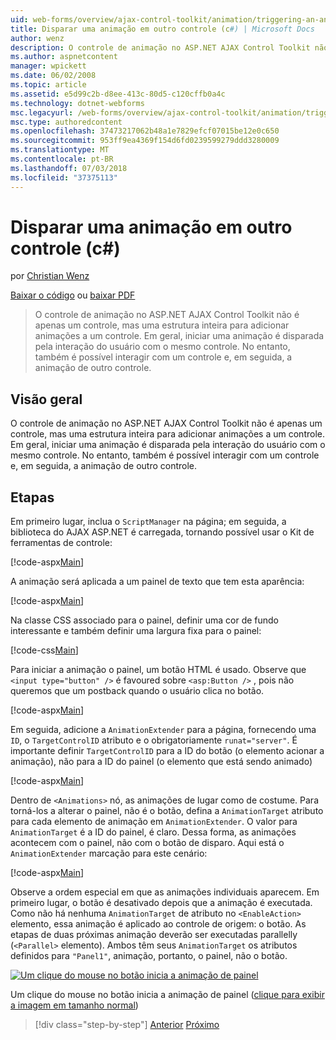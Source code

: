 ```yaml
---
uid: web-forms/overview/ajax-control-toolkit/animation/triggering-an-animation-in-another-control-cs
title: Disparar uma animação em outro controle (c#) | Microsoft Docs
author: wenz
description: O controle de animação no ASP.NET AJAX Control Toolkit não é apenas um controle, mas uma estrutura inteira para adicionar animações a um controle. Em geral, iniciar um...
ms.author: aspnetcontent
manager: wpickett
ms.date: 06/02/2008
ms.topic: article
ms.assetid: e5d99c2b-d8ee-413c-80d5-c120cffb0a4c
ms.technology: dotnet-webforms
msc.legacyurl: /web-forms/overview/ajax-control-toolkit/animation/triggering-an-animation-in-another-control-cs
msc.type: authoredcontent
ms.openlocfilehash: 37473217062b48a1e7829efcf07015be12e0c650
ms.sourcegitcommit: 953ff9ea4369f154d6fd0239599279ddd3280009
ms.translationtype: MT
ms.contentlocale: pt-BR
ms.lasthandoff: 07/03/2018
ms.locfileid: "37375113"
---
```

<a name="triggering-an-animation-in-another-control-c"></a>Disparar uma animação em outro controle (c#)
====================
por [Christian Wenz](https://github.com/wenz)

[Baixar o código](http://download.microsoft.com/download/f/9/a/f9a26acd-8df4-4484-8a18-199e4598f411/Animation8.cs.zip) ou [baixar PDF](http://download.microsoft.com/download/6/7/1/6718d452-ff89-4d3f-a90e-c74ec2d636a3/animation8CS.pdf)

> O controle de animação no ASP.NET AJAX Control Toolkit não é apenas um controle, mas uma estrutura inteira para adicionar animações a um controle. Em geral, iniciar uma animação é disparada pela interação do usuário com o mesmo controle. No entanto, também é possível interagir com um controle e, em seguida, a animação de outro controle.


## <a name="overview"></a>Visão geral

O controle de animação no ASP.NET AJAX Control Toolkit não é apenas um controle, mas uma estrutura inteira para adicionar animações a um controle. Em geral, iniciar uma animação é disparada pela interação do usuário com o mesmo controle. No entanto, também é possível interagir com um controle e, em seguida, a animação de outro controle.

## <a name="steps"></a>Etapas

Em primeiro lugar, inclua o `ScriptManager` na página; em seguida, a biblioteca do AJAX ASP.NET é carregada, tornando possível usar o Kit de ferramentas de controle:

[!code-aspx[Main](triggering-an-animation-in-another-control-cs/samples/sample1.aspx)]

A animação será aplicada a um painel de texto que tem esta aparência:

[!code-aspx[Main](triggering-an-animation-in-another-control-cs/samples/sample2.aspx)]

Na classe CSS associado para o painel, definir uma cor de fundo interessante e também definir uma largura fixa para o painel:

[!code-css[Main](triggering-an-animation-in-another-control-cs/samples/sample3.css)]

Para iniciar a animação o painel, um botão HTML é usado. Observe que `<input type="button" />` é favoured sobre `<asp:Button />` , pois não queremos que um postback quando o usuário clica no botão.

[!code-aspx[Main](triggering-an-animation-in-another-control-cs/samples/sample4.aspx)]

Em seguida, adicione a `AnimationExtender` para a página, fornecendo uma `ID`, o `TargetControlID` atributo e o obrigatoriamente `runat="server"`. É importante definir `TargetControlID` para a ID do botão (o elemento acionar a animação), não para a ID do painel (o elemento que está sendo animado)

[!code-aspx[Main](triggering-an-animation-in-another-control-cs/samples/sample5.aspx)]

Dentro de `<Animations>` nó, as animações de lugar como de costume. Para torná-los a alterar o painel, não é o botão, defina a `AnimationTarget` atributo para cada elemento de animação em `AnimationExtender`. O valor para `AnimationTarget` é a ID do painel, é claro. Dessa forma, as animações acontecem com o painel, não com o botão de disparo. Aqui está o `AnimationExtender` marcação para este cenário:

[!code-aspx[Main](triggering-an-animation-in-another-control-cs/samples/sample6.aspx)]

Observe a ordem especial em que as animações individuais aparecem. Em primeiro lugar, o botão é desativado depois que a animação é executada. Como não há nenhuma `AnimationTarget` de atributo no `<EnableAction>` elemento, essa animação é aplicado ao controle de origem: o botão. As etapas de duas próximas animação deverão ser executadas parallelly (`<Parallel>` elemento). Ambos têm seus `AnimationTarget` os atributos definidos para `"Panel1"`, animação, portanto, o painel, não o botão.


[![Um clique do mouse no botão inicia a animação de painel](triggering-an-animation-in-another-control-cs/_static/image2.png)](triggering-an-animation-in-another-control-cs/_static/image1.png)

Um clique do mouse no botão inicia a animação de painel ([clique para exibir a imagem em tamanho normal](triggering-an-animation-in-another-control-cs/_static/image3.png))

> [!div class="step-by-step"]
> [Anterior](disabling-actions-during-animation-cs.md)
> [Próximo](modifying-animations-from-the-server-side-cs.md)
